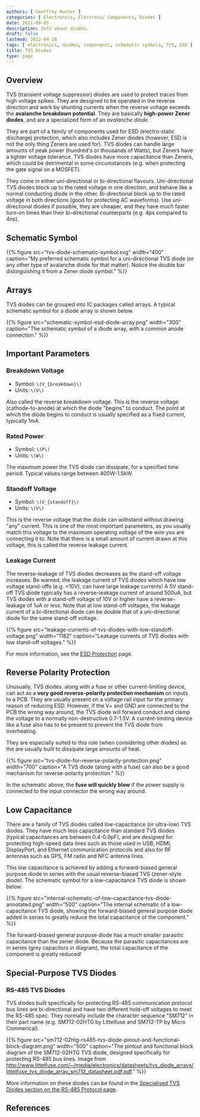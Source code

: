 ```yaml
---
authors: [ Geoffrey Hunter ]
categories: [ Electronics, Electronic Components, Diodes ]
date: 2011-09-05
description: Info about diodes.
draft: false
lastmod: 2022-04-28
tags: [ electronics, diodes, components, schematic symbols, TVS, ESD ]
title: TVS Diodes
type: page
---
```


## Overview

TVS (transient voltage suppressor) diodes are used to protect traces from high voltage spikes. They are designed to be operated in the reverse direction and work by shunting currents when the reverse voltage exceeds the **avalanche breakdown potential**. They are basically **high-power Zener diodes**, and are a specialized form of an _avalanche diode_.

They are part of a family of components used for ESD (electro-static discharge) protection, which also includes Zener diodes (however, ESD is not the only thing Zeners are used for). TVS diodes can handle large amounts of peak power (hundred's or thousands of Watts), but Zeners have a tighter voltage tolerance. TVS diodes have more capacitance than Zeners, which could be detrimental in some circumstances (e.g. when protecting the gate signal on a MOSFET).

They come in either uni-directional or bi-directional flavours. Uni-directional TVS diodes block up to the rated voltage in one direction, and behave like a normal conducting diode in the other. Bi-directional block up to the rated voltage in both directions (good for protecting AC waveforms). Use uni-directional diodes if possible, they are cheaper, and they have much faster turn-on times than their bi-directional counterparts (e.g. 4ps compared to 4ns).

## Schematic Symbol

{{% figure src="tvs-diode-schematic-symbol.svg" width="400" caption="My preferred schematic symbol for a uni-directional TVS diode (or any other type of avalanche diode for that matter). Notice the double bar distinguishing it from a Zener diode symbol." %}}

## Arrays

TVS diodes can be grouped into IC packages called arrays. A typical schematic symbol for a diode array is shown below.

{{% figure src="schematic-symbol-esd-diode-array.png" width="300" caption="The schematic symbol of a diode array, with a common anode connection." %}}

## Important Parameters

### Breakdown Voltage

* Symbol: `\(V_{breakdown}\)`
* Units: `\(V\)`

Also called the reverse breakdown voltage. This is the reverse voltage (cathode-to-anode) at which the diode "begins" to conduct. The point at which the diode begins to conduct is usually specified as a fixed current, typically 1mA.

### Rated Power

* Symbol: `\(P\)`
* Units: `\(W\)`

The maximum power the TVS diode can dissipate, for a specified time period. Typical values range between 400W-1.5kW.

### Standoff Voltage

* Symbol: `\(V_{standoff}\)`
* Units: `\(V\)`

This is the reverse voltage that the diode can withstand without drawing "any" current. This is one of the most important parameters, as you usually match this voltage to the maximum operating voltage of the wire you are connecting it to. Note that there is a small amount of current drawn at this voltage, this is called the reverse leakage current.

### Leakage Current

The reverse-leakage of TVS diodes decreases as the stand-off voltage increases. Be warned, the leakage current of TVS diodes which have low voltage stand-offs (e.g. <10V), can have large leakage currents! A 5V stand-off TVS diode typically has a reverse-leakage current of around 500uA, but TVS diodes with a stand-off voltage of 10V or higher have a reverse-leakage of 1uA or less. Note that at low stand-off voltages, the leakage current of a bi-directional diode can be double that of a uni-directional diode for the same stand-off voltage.

{{% figure src="leakage-currents-of-tvs-diodes-with-low-standoff-voltage.png" width="1182" caption="Leakage currents of TVS diodes with low stand-off voltages." %}}

For more information, see the [ESD Protection](/electronics/circuit-design/esd-protection) page.

## Reverse Polarity Protection

Unusually, TVS diodes. along with a fuse or other current-limiting device, can act as a **very good reverse-polarity protection mechanism** on inputs to a PCB. They are usually present on a voltage rail input for the primary reason of reducing ESD. However, if the V+ and GND are connected to the PCB the wrong way around, the TVS diode will forward conduct and clamp the voltage to a normally non-destructive 0.7-1.5V. A current-limiting device like a fuse also has to be present to prevent the TVS diode from overheating.

They are especially suited to this role (when considering other diodes) as the are usually built to dissipate large amounts of heat.

{{% figure src="tvs-diode-for-reverse-polarity-protection.png" width="700" caption="A TVS diode (along with a fuse) can also be a good mechanism for reverse-polarity protection." %}}

In the schematic above, the **fuse will quickly blow** if the power supply is connected to the input connector the wrong way around.

## Low Capacitance

There are a family of TVS diodes called low-capacitance (or ultra-low) TVS diodes. They have much less capacitance than standard TVS diodes (typical capacitances are between 0.4-0.9pF), and are designed for protecting high-speed data lines such as those used in USB, HDMI, DisplayPort, and Ethernet communication protocols and also for RF antennas such as GPS, FM radio and NFC antenna lines.

This low capacitance is achieved by adding a forward-biased general purpose diode in series with the usual reverse-biased TVS (zener-style diode). The schematic symbol for a low-capacitance TVS diode is shown below:

{{% figure src="internal-schematic-of-low-capacitance-tvs-diode-annotated.png" width="500" caption="The internal schematic of a low-capacitance TVS diode, showing the forward-biased general purpose diode added in series to greatly reduce the total capacitance of the component." %}}

The forward-biased general purpose diode has a much smaller parasitic capacitance than the zener diode. Because the parasitic capacitances are in series (grey capacitors in diagram), the total capacitance of the component is greatly reduced!

## Special-Purpose TVS Diodes

### RS-485 TVS Diodes

TVS diodes built specifically for protecting RS-485 communication protocol bus lines are bi-directional and have two different hold-off voltages to meet the RS-485 spec. They normally include the character sequence "SM712" in their part name (e.g. SM712-02HTG by Littelfuse and SM712-TP by Micro Commerical).

{{% figure src="sm712-02htg-rs485-tvs-diode-pinout-and-functional-block-diagram.png" width="500" caption="The pintout and functional block diagram of the SM712-02HTG TVS diode, designed specifically for protecting RS-485 bus lines. Image from http://www.littelfuse.com/~/media/electronics/datasheets/tvs_diode_arrays/littelfuse_tvs_diode_array_sm712_datasheet.pdf.pdf." %}}

More information on these diodes can be found in the [Specialised TVS Diodes section on the RS-485 Protocol page](/electronics/communication-protocols/rs-485-protocol#specialised-tvs-diodes).

## References
